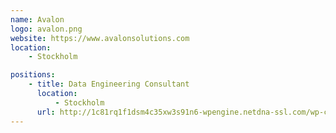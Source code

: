 ```yaml
---
name: Avalon
logo: avalon.png
website: https://www.avalonsolutions.com
location:
    - Stockholm

positions:
    - title: Data Engineering Consultant
      location:
          - Stockholm
      url: http://1c81rq1f1dsm4c35xw3s91n6-wpengine.netdna-ssl.com/wp-content/uploads/2019/05/data-engineering-consultant-role.pdf
---
```

